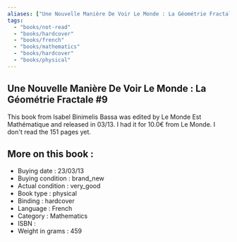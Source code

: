 ```yaml
---
aliases: ["Une Nouvelle Manière De Voir Le Monde : La Géométrie Fractale #9"] 
tags: 
  - "books/not-read" 
  - "books/hardcover" 
  - "books/french"
  - "books/mathematics"
  - "books/hardcover"
  - "books/physical"
---
```



## Une Nouvelle Manière De Voir Le Monde : La Géométrie Fractale #9
This book from Isabel Binimelis Bassa was edited by Le Monde Est Mathématique and released in 03/13. I had it for 10.0€ from Le Monde. I don't read the 151 pages yet.

## More on this book :
- Buying date : 23/03/13
- Buying condition : brand_new
- Actual condition : very_good
- Book type : physical
- Binding : hardcover
- Language : French
- Category : Mathematics
- ISBN : 
- Weight in grams : 459
